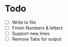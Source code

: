 # Todo

- [ ] Write to file
- [ ] Finish Numbers & letters
- [ ] Support new lines
- [ ] Remove Tabs for output